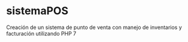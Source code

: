 # sistemaPOS
Creación de un sistema de punto de venta con manejo de inventarios y facturación utilizando PHP 7
